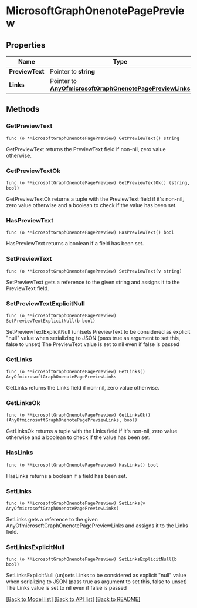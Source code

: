 # MicrosoftGraphOnenotePagePreview

## Properties

Name | Type | Description | Notes
------------ | ------------- | ------------- | -------------
**PreviewText** | Pointer to **string** |  | [optional] 
**Links** | Pointer to [**AnyOfmicrosoftGraphOnenotePagePreviewLinks**](anyOf&lt;microsoft.graph.onenotePagePreviewLinks&gt;.md) |  | [optional] 

## Methods

### GetPreviewText

`func (o *MicrosoftGraphOnenotePagePreview) GetPreviewText() string`

GetPreviewText returns the PreviewText field if non-nil, zero value otherwise.

### GetPreviewTextOk

`func (o *MicrosoftGraphOnenotePagePreview) GetPreviewTextOk() (string, bool)`

GetPreviewTextOk returns a tuple with the PreviewText field if it's non-nil, zero value otherwise
and a boolean to check if the value has been set.

### HasPreviewText

`func (o *MicrosoftGraphOnenotePagePreview) HasPreviewText() bool`

HasPreviewText returns a boolean if a field has been set.

### SetPreviewText

`func (o *MicrosoftGraphOnenotePagePreview) SetPreviewText(v string)`

SetPreviewText gets a reference to the given string and assigns it to the PreviewText field.

### SetPreviewTextExplicitNull

`func (o *MicrosoftGraphOnenotePagePreview) SetPreviewTextExplicitNull(b bool)`

SetPreviewTextExplicitNull (un)sets PreviewText to be considered as explicit "null" value
when serializing to JSON (pass true as argument to set this, false to unset)
The PreviewText value is set to nil even if false is passed
### GetLinks

`func (o *MicrosoftGraphOnenotePagePreview) GetLinks() AnyOfmicrosoftGraphOnenotePagePreviewLinks`

GetLinks returns the Links field if non-nil, zero value otherwise.

### GetLinksOk

`func (o *MicrosoftGraphOnenotePagePreview) GetLinksOk() (AnyOfmicrosoftGraphOnenotePagePreviewLinks, bool)`

GetLinksOk returns a tuple with the Links field if it's non-nil, zero value otherwise
and a boolean to check if the value has been set.

### HasLinks

`func (o *MicrosoftGraphOnenotePagePreview) HasLinks() bool`

HasLinks returns a boolean if a field has been set.

### SetLinks

`func (o *MicrosoftGraphOnenotePagePreview) SetLinks(v AnyOfmicrosoftGraphOnenotePagePreviewLinks)`

SetLinks gets a reference to the given AnyOfmicrosoftGraphOnenotePagePreviewLinks and assigns it to the Links field.

### SetLinksExplicitNull

`func (o *MicrosoftGraphOnenotePagePreview) SetLinksExplicitNull(b bool)`

SetLinksExplicitNull (un)sets Links to be considered as explicit "null" value
when serializing to JSON (pass true as argument to set this, false to unset)
The Links value is set to nil even if false is passed

[[Back to Model list]](../README.md#documentation-for-models) [[Back to API list]](../README.md#documentation-for-api-endpoints) [[Back to README]](../README.md)


